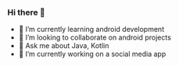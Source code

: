 ### Hi there 👋
- 🌱 I’m currently learning android development
- 👯 I’m looking to collaborate on android projects
- 💬 Ask me about Java, Kotlin
- 🔭 I’m currently working on a social media app

<!--
**IamBansal/IamBansal** is a ✨ _special_ ✨ repository because its `README.md` (this file) appears on your GitHub profile.

Here are some ideas to get you started:

- 🌱 I’m currently learning android development
- 👯 I’m looking to collaborate on android projects
- 🤔 I’m looking for help with ...
- 💬 Ask me about Java, android
- 📫 How to reach me: ...
- 😄 Pronouns: ...
- ⚡ Fun fact: ...
-->
